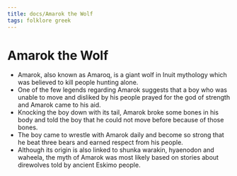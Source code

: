```yaml
---
title: docs/Amarok the Wolf
tags: folklore greek
---
```


# Amarok the Wolf

- Amarok, also known as Amaroq, is a giant wolf in Inuit mythology which was believed to kill people hunting alone.
- One of the few legends regarding Amarok suggests that a boy who was unable to move and disliked by his people prayed for the god of strength and Amarok came to his aid.
- Knocking the boy down with its tail, Amarok broke some bones in his body and told the boy that he could not move before because of those bones.
- The boy came to wrestle with Amarok daily and become so strong that he beat three bears and earned respect from his people.
- Although its origin is also linked to shunka warakin, hyaenodon and waheela, the myth of Amarok was most likely based on stories about direwolves told by ancient Eskimo people.